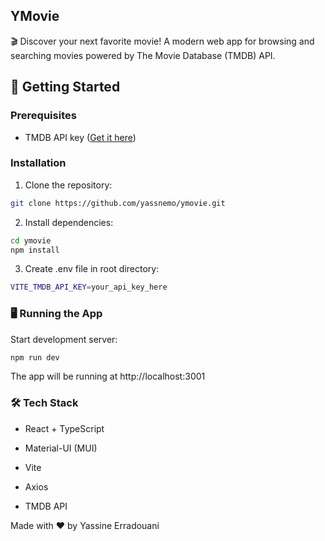## YMovie

🎬 Discover your next favorite movie! A modern web app for browsing and searching movies powered by The Movie Database (TMDB) API.

##  🚀 Getting Started
### Prerequisites

- TMDB API key ([Get it here](https://www.themoviedb.org/settings/api))

### Installation

1. Clone the repository:
```bash
git clone https://github.com/yassnemo/ymovie.git
```

2. Install dependencies:
   
```bash
cd ymovie
npm install
```

3. Create .env file in root directory:

```bash
VITE_TMDB_API_KEY=your_api_key_here
```

### 🖥️ Running the App


Start development server:

```bash
npm run dev
```

The app will be running at http://localhost:3001

### 🛠️ Tech Stack

- React + TypeScript

- Material-UI (MUI)

- Vite

- Axios

- TMDB API

Made with ❤️ by Yassine Erradouani

